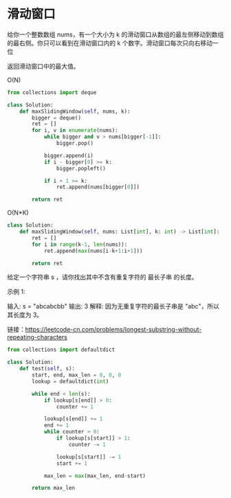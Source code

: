 # 滑动窗口

给你一个整数数组 nums，有一个大小为 k 的滑动窗口从数组的最左侧移动到数组的最右侧。你只可以看到在滑动窗口内的 k 个数字。滑动窗口每次只向右移动一位
 
返回滑动窗口中的最大值。

O(N)

```python
from collections import deque

class Solution:
    def maxSlidingWindow(self, nums, k):
        bigger = deque()
        ret = []
        for i, v in enumerate(nums):
            while bigger and v > nums[bigger[-1]]:
                bigger.pop()

            bigger.append(i)
            if i - bigger[0] >= k:
                bigger.popleft()

            if i + 1 >= k:
                ret.append(nums[bigger[0]])

        return ret
```

O(N*K)

```python
class Solution:
    def maxSlidingWindow(self, nums: List[int], k: int) -> List[int]:
        ret = []
        for i in range(k-1, len(nums)):
            ret.append(max(nums[i-k+1:i+1]))

        return ret
```

给定一个字符串 s ，请你找出其中不含有重复字符的 最长子串 的长度。


示例 1:

输入: s = "abcabcbb"
输出: 3
解释: 因为无重复字符的最长子串是 "abc"，所以其长度为 3。

链接：https://leetcode-cn.com/problems/longest-substring-without-repeating-characters

```python
from collections import defaultdict

class Solution:
    def test(self, s):
        start, end, max_len = 0, 0, 0
        lookup = defaultdict(int)

        while end < len(s):
            if lookup[s[end]] > 0:
                counter += 1

            lookup[s[end]] += 1
            end += 1
            while counter > 0:
                if lookup[s[start]] > 1:
                    counter -= 1

                lookup[s[start]] -= 1
                start += 1

            max_len = max(max_len, end-start)

        return max_len
```
